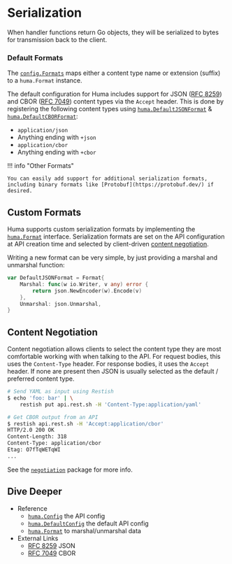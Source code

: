 # Serialization

When handler functions return Go objects, they will be serialized to bytes for transmission back to the client.

### Default Formats

The [`config.Formats`](https://pkg.go.dev/github.com/danielgtaylor/huma/v2#Config) maps either a content type name or extension (suffix) to a `huma.Format` instance.

The default configuration for Huma includes support for JSON ([RFC 8259](https://tools.ietf.org/html/rfc8259)) and CBOR ([RFC 7049](https://tools.ietf.org/html/rfc7049)) content types via the `Accept` header. This is done by registering the following content types using [`huma.DefaultJSONFormat`](https://pkg.go.dev/github.com/danielgtaylor/huma/v2#DefaultJSONFormat) & [`huma.DefaultCBORFormat`](https://pkg.go.dev/github.com/danielgtaylor/huma/v2#DefaultCBORFormat):

-   `application/json`
-   Anything ending with `+json`
-   `application/cbor`
-   Anything ending with `+cbor`

!!! info "Other Formats"

    You can easily add support for additional serialization formats, including binary formats like [Protobuf](https://protobuf.dev/) if desired.

## Custom Formats

Huma supports custom serialization formats by implementing the [`huma.Format`](https://pkg.go.dev/github.com/danielgtaylor/huma/v2#Format) interface. Serialization formats are set on the API configuration at API creation time and selected by client-driven [content negotiation](#content-negotiation).

Writing a new format can be very simple, by just providing a marshal and unmarshal function:

```go title="code.go"
var DefaultJSONFormat = Format{
	Marshal: func(w io.Writer, v any) error {
		return json.NewEncoder(w).Encode(v)
	},
	Unmarshal: json.Unmarshal,
}
```

## Content Negotiation

Content negotiation allows clients to select the content type they are most comfortable working with when talking to the API. For request bodies, this uses the `Content-Type` header. For response bodies, it uses the `Accept` header. If none are present then JSON is usually selected as the default / preferred content type.

```sh title="Terminal"
# Send YAML as input using Restish
$ echo 'foo: bar' | \
	restish put api.rest.sh -H 'Content-Type:application/yaml'

# Get CBOR output from an API
$ restish api.rest.sh -H 'Accept:application/cbor'
HTTP/2.0 200 OK
Content-Length: 318
Content-Type: application/cbor
Etag: O7fTqWETqWI
...
```

See the [`negotiation`](https://pkg.go.dev/github.com/danielgtaylor/huma/v2/negotiation) package for more info.

## Dive Deeper

-   Reference
    -   [`huma.Config`](https://pkg.go.dev/github.com/danielgtaylor/huma/v2#Config) the API config
    -   [`huma.DefaultConfig`](https://pkg.go.dev/github.com/danielgtaylor/huma/v2#DefaultConfig) the default API config
    -   [`huma.Format`](https://pkg.go.dev/github.com/danielgtaylor/huma/v2#Format) to marshal/unmarshal data
-   External Links
    -   [RFC 8259](https://tools.ietf.org/html/rfc8259) JSON
    -   [RFC 7049](https://tools.ietf.org/html/rfc7049) CBOR
